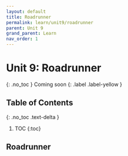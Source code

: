 ```yaml
---
layout: default
title: Roadrunner
permalink: learn/unit9/roadrunner
parent: Unit 9
grand_parent: Learn
nav_order: 1
---
```


# Unit 9: Roadrunner
{: .no_toc }
Coming soon
{: .label .label-yellow }

## Table of Contents
{: .no_toc .text-delta }

1. TOC
{:toc}

## Roadrunner
